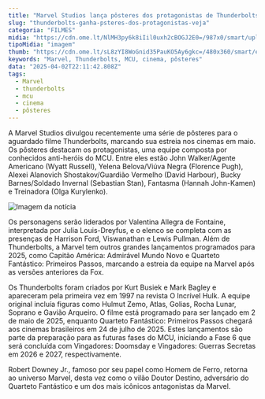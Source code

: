 ```yaml
---
title: "Marvel Studios lança pôsteres dos protagonistas de Thunderbolts"
slug: "thunderbolts-ganha-psteres-dos-protagonistas-veja"
categoria: "FILMES"
midia: "https://cdn.ome.lt/NlMH3py6k8iIil0uxh2cBOGJ2E0=/987x0/smart/uploads/conteudo/fotos/OMELETE_CAPA_-_2025-04-02T182637.295.png"
tipoMidia: "imagem"
thumb: "https://cdn.ome.lt/sL8zYI8WoGnid35PauKO5Ay6gkc=/480x360/smart/extras/conteudos/omelete_THUMB_-_2025-04-02T182619.707.png"
keywords: "Marvel, Thunderbolts, MCU, cinema, pôsteres"
data: "2025-04-02T22:11:42.808Z"
tags:
  - Marvel
  - thunderbolts
  - mcu
  - cinema
  - pôsteres
---
```


A Marvel Studios divulgou recentemente uma série de pôsteres para o aguardado filme Thunderbolts, marcando sua estreia nos cinemas em maio. Os pôsteres destacam os protagonistas, uma equipe composta por conhecidos anti-heróis do MCU. Entre eles estão John Walker/Agente Americano (Wyatt Russell), Yelena Belova/Viúva Negra (Florence Pugh), Alexei Alanovich Shostakov/Guardião Vermelho (David Harbour), Bucky Barnes/Soldado Invernal (Sebastian Stan), Fantasma (Hannah John-Kamen) e Treinadora (Olga Kurylenko).

![Imagem da notícia](https://cdn.ome.lt/lOK_EpC-5MvdETyxX32LDTd9I7Y=/fit-in/837x500/smart/uploads/conteudo/fotos/image_9_SugVb7e.png)

Os personagens serão liderados por Valentina Allegra de Fontaine, interpretada por Julia Louis-Dreyfus, e o elenco se completa com as presenças de Harrison Ford, Viswanathan e Lewis Pullman. Além de Thunderbolts, a Marvel tem outros grandes lançamentos programados para 2025, como Capitão América: Admirável Mundo Novo e Quarteto Fantástico: Primeiros Passos, marcando a estreia da equipe na Marvel após as versões anteriores da Fox.

Os Thunderbolts foram criados por Kurt Busiek e Mark Bagley e apareceram pela primeira vez em 1997 na revista O Incrível Hulk. A equipe original incluía figuras como Hulmut Zemo, Atlas, Golias, Rocha Lunar, Soprano e Gavião Arqueiro. O filme está programado para ser lançado em 2 de maio de 2025, enquanto Quarteto Fantástico: Primeiros Passos chegará aos cinemas brasileiros em 24 de julho de 2025. Estes lançamentos são parte da preparação para as futuras fases do MCU, iniciando a Fase 6 que será concluída com Vingadores: Doomsday e Vingadores: Guerras Secretas em 2026 e 2027, respectivamente.

Robert Downey Jr., famoso por seu papel como Homem de Ferro, retorna ao universo Marvel, desta vez como o vilão Doutor Destino, adversário do Quarteto Fantástico e um dos mais icônicos antagonistas da Marvel.
